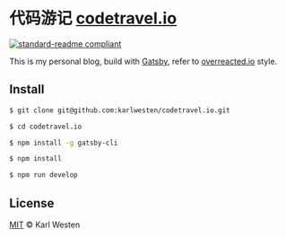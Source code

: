 # 代码游记 [codetravel.io](https://codetravel.io/)

[![standard-readme compliant](https://img.shields.io/badge/readme%20style-standard-brightgreen.svg?style=flat-square)](https://github.com/RichardLitt/standard-readme)

This is my personal blog, build with [Gatsby](https://www.gatsbyjs.com/), refer to [overreacted.io](https://overreacted.io/) style.

## Install

```sh
$ git clone git@github.com:karlwesten/codetravel.io.git

$ cd codetravel.io

$ npm install -g gatsby-cli

$ npm install

$ npm run develop
```

## License

[MIT](LICENSE) © Karl Westen
